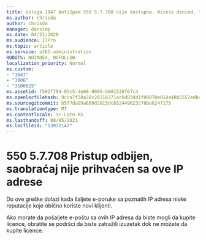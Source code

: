 ```yaml
---
title: Usluga 1047 AntiSpam 550 5.7.708 nije dostupna. Access denied, traffic not accepted from this IP
ms.author: chrisda
author: chrisda
manager: dansimp
ms.date: 04/21/2020
ms.audience: ITPro
ms.topic: article
ms.service: o365-administration
ROBOTS: NOINDEX, NOFOLLOW
localization_priority: Normal
ms.custom:
- "1047"
- "1986"
- "3100025"
ms.assetid: f502f794-03c5-4e08-9095-b801528f67c4
ms.openlocfilehash: 9cca7f38a38c28216371ac6d034d1f00870e814a48b5552edbc58f4faf871ac6
ms.sourcegitcommit: b5f7da89a650d2915dc652449623c78be6247175
ms.translationtype: MT
ms.contentlocale: sr-Latn-RS
ms.lasthandoff: 08/05/2021
ms.locfileid: "53932147"
---
```

# <a name="550-57708-access-denied-traffic-not-accepted-from-this-ip"></a>550 5.7.708 Pristup odbijen, saobraćaj nije prihvaćen sa ove IP adrese

Do ove greške dolazi kada šaljete e-poruke sa poznatih IP adresa niske reputacije koje obično koriste novi klijenti.

Ako morate da pošaljete e-poštu sa ovih IP adresa da biste mogli da kupite licence, obratite se podršci da biste zatražili izuzetak dok ne možete da kupite licence.
